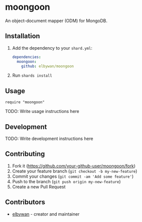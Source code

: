 # moongoon

An object-document mapper (ODM) for MongoDB.

## Installation

1. Add the dependency to your `shard.yml`:

   ```yaml
   dependencies:
     moongoon:
       github: elbywan/moongoon
   ```

2. Run `shards install`

## Usage

```crystal
require "moongoon"
```

TODO: Write usage instructions here

## Development

TODO: Write development instructions here

## Contributing

1. Fork it (<https://github.com/your-github-user/moongoon/fork>)
2. Create your feature branch (`git checkout -b my-new-feature`)
3. Commit your changes (`git commit -am 'Add some feature'`)
4. Push to the branch (`git push origin my-new-feature`)
5. Create a new Pull Request

## Contributors

- [elbywan](https://github.com/your-github-user) - creator and maintainer
